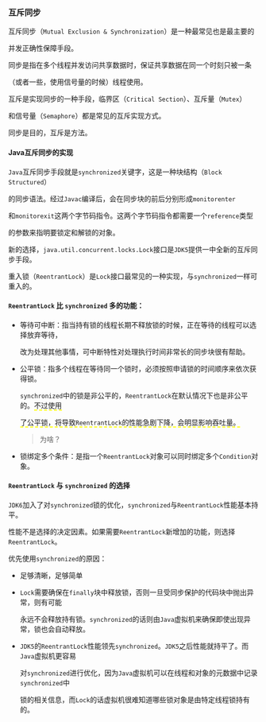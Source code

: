 ### 互斥同步

互斥同步（`Mutual Exclusion & Synchronization`）是一种最常见也是最主要的

并发正确性保障手段。

同步是指在多个线程并发访问共享数据时，保证共享数据在同一个时刻只被一条

（或者一些，使用信号量的时候）线程使用。

互斥是实现同步的一种手段，临界区（`Critical Section`）、互斥量（`Mutex`）

和信号量（`Semaphore`）都是常见的互斥实现方式。

同步是目的，互斥是方法。



#### Java互斥同步的实现

`Java`互斥同步手段就是`synchronized`关键字，这是一种块结构（`Block  Structured`）

的同步语法。经过`Javac`编译后，会在同步块的前后分别形成`monitorenter`

和`monitorexit`这两个字节码指令。这两个字节码指令都需要一个`reference`类型

的参数来指明要锁定和解锁的对象。

新的选择，`java.util.concurrent.locks.Lock`接口是`JDK5`提供一中全新的互斥同步手段。

重入锁（`ReentrantLock`）是`Lock`接口最常见的一种实现，与`synchronized`一样可重入的。



#### `ReentrantLock` 比 `synchronized` 多的功能：

* 等待可中断：指当持有锁的线程长期不释放锁的时候，正在等待的线程可以选择放弃等待，

  改为处理其他事情，可中断特性对处理执行时间非常长的同步块很有帮助。

* 公平锁：指多个线程在等待同一个锁时，必须按照申请锁的时间顺序来依次获得锁。

  `synchronized`中的锁是非公平的，`ReentrantLock`在默认情况下也是非公平的。<span style="border-bottom:2px dashed yellow;">不过使用</span>

  <span style="border-bottom:2px dashed yellow;">了公平锁，将导致`ReentrantLock`的性能急剧下降，会明显影响吞吐量。</span>

  > 为啥？

* 锁绑定多个条件：是指一个`ReentrantLock`对象可以同时绑定多个`Condition`对象。



#### `ReentrantLock` 与 `synchronized` 的选择

`JDK6`加入了对`synchronized`锁的优化，`synchronized`与`ReentrantLock`性能基本持平。

性能不是选择的决定因素。如果需要`ReentrantLock`新增加的功能，则选择`ReentrantLock`。

优先使用`synchronized`的原因：

* 足够清晰，足够简单

* `Lock`需要确保在`finally`块中释放锁，否则一旦受同步保护的代码块中抛出异常，则有可能

  永远不会释放持有锁。`synchronized`的话则由`Java`虚拟机来确保即使出现异常，锁也会自动释放。

* `JDK5`的`ReentrantLock`性能领先`synchronized`。`JDK5`之后性能就持平了。而`Java`虚拟机更容易

  对`synchronized`进行优化，因为`Java`虚拟机可以在线程和对象的元数据中记录`synchronized`中

  锁的相关信息，而`Lock`的话虚拟机很难知道哪些锁对象是由特定线程锁持有的。